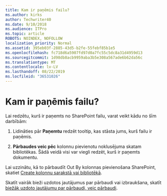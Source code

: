 ```yaml
---
title: Kam ir paņēmis failu?
ms.author: kirks
author: Techwriter40
ms.date: 9/10/2018
ms.audience: ITPro
ms.topic: article
ROBOTS: NOINDEX, NOFOLLOW
localization_priority: Normal
ms.assetid: 395eb03f-2885-43d5-b2fe-55febf85b1e5
ms.openlocfilehash: fc718d6a5907fd97d0a7fc55c5dc8a31d4959d13
ms.sourcegitcommit: 1d98db8acb9959aba3b5e308a567ade6b62da56c
ms.translationtype: MT
ms.contentlocale: lv-LV
ms.lasthandoff: 08/22/2019
ms.locfileid: "36531026"
---
```

# <a name="who-has-a-file-checked-out"></a>Kam ir paņēmis failu?

Lai redzētu, kurš ir paņemts no SharePoint failu, varat veikt kādu no šīm darbībām:
  
1. Lidināties pār **Paņemtu** redzēt tooltip, kas stāsta jums, kurš failu ir paņēmis. 
    
2. **Pārbaudes veic pēc** kolonnu pievienotu noklusējuma skatam bibliotēkas. Šādā veidā visi var viegli redzēt, kurš ir paņemts dokumentu. 
    
Lai uzzinātu, kā to pārbaudīt Out By kolonnas pievienošana SharePoint, skatiet [Create kolonnu sarakstā vai bibliotēkā](https://go.microsoft.com/fwlink/?linkid=2019591). 
  
Skatīt vairāk bieži uzdotos jautājumus par pārbaudi vai izbraukšana, skatīt [biežāk uzdoto jautājumu par pārbaudi, veic pārbaudi](https://go.microsoft.com/fwlink/?linkid=2018786).
  

